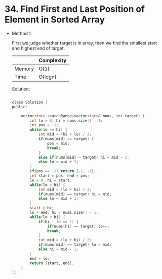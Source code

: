# 34. Find First and Last Position of Element in Sorted Array
- Method 1

    First we judge whether target is in array, then we find the smallest start and highest end of target.

    | |   Complexity  |
    | ----------- | ----------- | 
    |  Memory     | O(1) | 
    |      Time       |  O(logn) | 


    Solution:

    ``` h

    class Solution {
    public:

        vector<int> searchRange(vector<int>& nums, int target) {
            int lo = 0, hi = nums.size() - 1;
            int pos = -1;
            while(lo <= hi) {
                int mid = (hi + lo) / 2;
                if(nums[mid] == target) {
                    pos = mid;
                    break;
                } 
                else if(nums[mid] > target) hi = mid - 1;
                else lo = mid + 1;
            }
            if(pos == -1) return {-1, -1};
            int start = pos, end = pos;
            lo = 0, hi = start;
            while(lo < hi) {
                int mid = (lo + hi) / 2;
                if(nums[mid] == target) hi = mid;
                else lo = mid + 1;
            }
            start = hi;
            lo = end, hi = nums.size() - 1;
            while(lo < hi) {
                if(hi - lo == 1) {
                    if(nums[hi] == target) lo++;
                    break;
                }
                int mid = (lo + hi) / 2;
                if(nums[mid] == target) lo = mid;
                else hi = mid - 1;
            }
            end = lo;
            return {start, end};
        }
    };

    ```

<!-- - Method 2

    This is another method.

    | |   Complexity  |
    | ----------- | ----------- | 
    |  Memory     | O(n) | 
    |      Time       |  O(n) | 


    Solution:

    ``` h



    ```

- Additional Knowledge:
       
    Here are some additional knowledge.



<br> -->